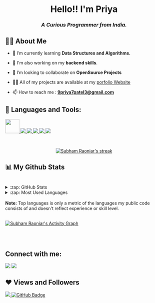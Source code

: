 
<h1 align="center">Hello!!  I'm Priya</h1>
<h3 align="center"><em>A Curious Programmer from India.</em></h3>

## 🙋‍♂️ About Me

- 🌱 I’m currently learning **Data Structures and Algorithms.**

- 🌱 I'm also working on my **backend skills**.

- 👯 I’m looking to collaborate on **OpenSource Projects**

- 👨‍💻 All of my projects are available at my <a href=" ">porfolio Website</a>

- 📫 How to reach me : **9priya7patel3@gmail.com**

## 🚀 Languages and Tools:

<p align="left"> 
    <a href="https://devdocs.io/cpp/" target="_blank"> <img src="https://img.icons8.com/color/2x/c-plus-plus-logo.png" width="45px"/> </a>
    <a href="https://developer.mozilla.org/en-US/docs/Web/JavaScript" target="_blank"> <img src="https://img.icons8.com/color/48/000000/javascript.png"/> </a> 
    <a href="https://www.w3.org/html/" target="_blank"> <img src="https://img.icons8.com/color/48/000000/html-5.png"/> </a> 
    <a href="https://www.w3schools.com/css/" target="_blank"> <img src="https://img.icons8.com/color/48/000000/css3.png"/> </a> 
    <a href="https://getbootstrap.com" target="_blank"> <img src="https://img.icons8.com/color/48/000000/bootstrap.png"/> </a> 
<!--     <a style="padding-right:8px;" href="https://nodejs.org" target="_blank"> <img src="https://img.icons8.com/color/48/000000/nodejs.png"/> </a> 
    <a style="padding-right:8px;" href="https://www.mysql.com/" target="_blank"> <img src="https://img.icons8.com/fluent/50/000000/mysql-logo.png"/> </a>
    <a href="https://www.mongodb.com/" target="_blank"> <img src="https://raw.githubusercontent.com/devicons/devicon/master/icons/mongodb/mongodb-original-wordmark.svg" alt="mongodb" width="48" height="48"/> </a>  -->
<!--     <a href="https://postman.com" target="_blank"> <img src="https://www.vectorlogo.zone/logos/getpostman/getpostman-icon.svg" alt="postman" width="45" height="45"/> </a>    -->
    <a href="https://git-scm.com/" target="_blank"> <img src="https://img.icons8.com/color/48/000000/git.png"/> </a> 
<!--     <a href="https://expressjs.com" target="_blank"> <img src="https://raw.githubusercontent.com/devicons/devicon/master/icons/express/express-original-wordmark.svg" alt="express" width="40" height="40"/> </a> -->
</p>

<!-- [![React Badge](https://img.shields.io/badge/-React-61DBFB?style=for-the-badge&labelColor=black&logo=react&logoColor=61DBFB)](#)  [![Javascript Badge](https://img.shields.io/badge/-Javascript-F0DB4F?style=for-the-badge&labelColor=black&logo=javascript&logoColor=F0DB4F)](#) [![Typescript Badge](https://img.shields.io/badge/-Typescript-007acc?style=for-the-badge&labelColor=black&logo=typescript&logoColor=007acc)](#) [![Nodejs Badge](https://img.shields.io/badge/-Nodejs-3C873A?style=for-the-badge&labelColor=black&logo=node.js&logoColor=3C873A)](#) [![GraphQL Badge](https://img.shields.io/badge/-GraphQl-e535ab?style=for-the-badge&labelColor=black&logo=node.js&logoColor=e535ab)](#) -->
<br/>

<p align="center">
    <a href="https://github.com/Priyapatel-07/github-readme-streak-stats">
        <img title="🔥 Get streak stats for your profile at git.io/streak-stats" alt="Subham Raoniar's streak" src="https://github-readme-streak-stats.herokuapp.com/?user=Priyapatel-07&theme=black-ice&hide_border=true&stroke=0000&background=060A0CD0"/>
    </a>
</p>

## 📊 My Github Stats

  <br/>
     <details>
    <summary>:zap: GitHub Stats</summary>
    <a href="https://github.com/Priyapatel-07/github-readme-stats"><img alt="Subham Raoniar's Github Stats" src="https://github-readme-stats.vercel.app/api?username=Priyapatel-07&show_icons=true&count_private=true&theme=react&hide_border=true&bg_color=0D1117" /></a>
    </details>
    <details>
   <summary>:zap: Most Used Languages</summary>
  <a href="https://github.com/Priyapatel-07/github-readme-stats"><img alt="Subham Raoniar's Top Languages" src="https://github-readme-stats.vercel.app/api/top-langs/?username=Priyapatel-07&langs_count=8&count_private=true&layout=compact&theme=react&hide_border=true&bg_color=0D1117" /></a>
  </details>
  <br/>
  <b>Note:</b> Top languages is only a metric of the languages my public code consists of and doesn't reflect experience or skill level.


<br/>
<br/>

<a href="https://github.com/Priyapatel-07/github-readme-activity-graph"><img alt="Subham Raoniar's Activity Graph" src="https://activity-graph.herokuapp.com/graph?username=Priyapatel-07&bg_color=0D1117&color=5BCDEC&line=5BCDEC&point=FFFFFF&hide_border=true" /></a>

<br/>
<br/>


## Connect with me:
<p align="left">

<a href = "https://www.linkedin.com/in/priya-patel-1851171a1"><img src="https://img.icons8.com/fluent/48/000000/linkedin.png"/></a>
<a href = "https://www.instagram.com/priiya.o_o/"><img src="https://img.icons8.com/fluent/48/000000/instagram-new.png"/></a>

</p>

## ❤ Views and Followers
<a href="https://github.com/Priyapatel-07/github-profile-views-counter">
    <img src="https://komarev.com/ghpvc/?username=Priyapatel-07">
</a>
<a href="https://github.com/Priyapatel-07?tab=followers"><img src="https://img.shields.io/github/followers/Priyapatel-07?label=Followers&style=social" alt="GitHub Badge"></a>

<br/>
<br/>

